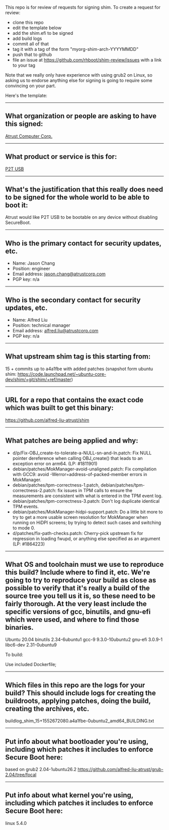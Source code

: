 This repo is for review of requests for signing shim.  To create a request for review:

- clone this repo
- edit the template below
- add the shim.efi to be signed
- add build logs
- commit all of that
- tag it with a tag of the form "myorg-shim-arch-YYYYMMDD"
- push that to github
- file an issue at https://github.com/rhboot/shim-review/issues with a link to your tag

Note that we really only have experience with using grub2 on Linux, so asking
us to endorse anything else for signing is going to require some convincing on
your part.

Here's the template:

-------------------------------------------------------------------------------
What organization or people are asking to have this signed:
-------------------------------------------------------------------------------
[Atrust Computer Corp.](http://www.atrustcorp.com/index.php)

-------------------------------------------------------------------------------
What product or service is this for:
-------------------------------------------------------------------------------
[P2T USB](http://www.atrustcorp.com/product/index/path/141_143/id/130/language/en_us.html#ad-image-0)

-------------------------------------------------------------------------------
What's the justification that this really does need to be signed for the whole world to be able to boot it:
-------------------------------------------------------------------------------
Atrust would like P2T USB to be bootable on any device without disabling SecureBoot.

-------------------------------------------------------------------------------
Who is the primary contact for security updates, etc.
-------------------------------------------------------------------------------
- Name: Jason Chang
- Position: engineer
- Email address: jason.chang@atrustcorp.com
- PGP key: n/a

-------------------------------------------------------------------------------
Who is the secondary contact for security updates, etc.
-------------------------------------------------------------------------------
- Name: Alfred Liu
- Position: technical manager
- Email address: alfred.liu@atrustcorp.com
- PGP key: n/a

-------------------------------------------------------------------------------
What upstream shim tag is this starting from:
-------------------------------------------------------------------------------
15 + commits up to a4a1fbe with added patches 
(snapshot form ubuntu shim: https://code.launchpad.net/~ubuntu-core-dev/shim/+git/shim/+ref/master)

-------------------------------------------------------------------------------
URL for a repo that contains the exact code which was built to get this binary:
-------------------------------------------------------------------------------
https://github.com/alfred-liu-atrust/shim

-------------------------------------------------------------------------------
What patches are being applied and why:
-------------------------------------------------------------------------------
  * d/p/Fix-OBJ_create-to-tolerate-a-NULL-sn-and-ln.patch: Fix NULL
    pointer dereference when calling OBJ_create() that leads to an
    exception error on arm64. (LP: #1811901)
  * debian/patches/MokManager-avoid-unaligned.patch: Fix compilation with GCC9:
    avoid -Werror=address-of-packed-member errors in MokManager.
  * debian/patches/tpm-correctness-1.patch,
    debian/patches/tpm-correctness-2.patch: fix issues in TPM calls to ensure
    the measurements are consistent with what is entered in the TPM event log.
  * debian/patches/tpm-correctness-3.patch: Don't log duplicate identical
    TPM events.
  * debian/patches/MokManager-hidpi-support.patch: Do a little bit more to
    try to get a more usable screen resolution for MokManager when running on
    HiDPI screens; by trying to detect such cases and switching to mode 0.
  * d/patches/fix-path-checks.patch: Cherry-pick upstream fix for regression
    in loading fwupd, or anything else specified as an argument (LP: #1864223)

-------------------------------------------------------------------------------
What OS and toolchain must we use to reproduce this build?  Include where to find it, etc.  We're going to try to reproduce your build as close as possible to verify that it's really a build of the source tree you tell us it is, so these need to be fairly thorough. At the very least include the specific versions of gcc, binutils, and gnu-efi which were used, and where to find those binaries.
-------------------------------------------------------------------------------
Ubuntu 20.04
binutils 2.34-6ubuntu1
gcc-9 9.3.0-10ubuntu2
gnu-efi 3.0.9-1
libc6-dev 2.31-0ubuntu9

To build:

Use included Dockerfile;

-------------------------------------------------------------------------------
Which files in this repo are the logs for your build?   This should include logs for creating the buildroots, applying patches, doing the build, creating the archives, etc.
-------------------------------------------------------------------------------
buildlog_shim_15+1552672080.a4a1fbe-0ubuntu2_amd64_BUILDING.txt

-------------------------------------------------------------------------------
Put info about what bootloader you're using, including which patches it includes to enforce Secure Boot here:
-------------------------------------------------------------------------------
based on grub2 2.04-1ubuntu26.2
https://github.com/alfred-liu-atrust/grub-2.04/tree/focal

-------------------------------------------------------------------------------
Put info about what kernel you're using, including which patches it includes to enforce Secure Boot here:
-------------------------------------------------------------------------------
linux 5.4.0

